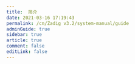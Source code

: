 ```yaml
---
title:  简介
date: 2021-03-16 17:19:43
permalink: /cn/Zadig v3.2/system-manual/guide
adminGuide: true
sidebar: true
article: true
comment: false
editLink: false
---
```



